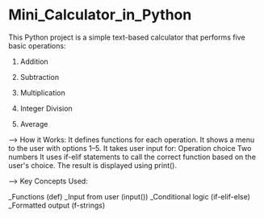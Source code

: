 # Mini_Calculator_in_Python

This Python project is a simple text-based calculator that performs five basic operations:

1. Addition

2. Subtraction

3. Multiplication

4. Integer Division

5. Average

--> How it Works:
It defines functions for each operation.
It shows a menu to the user with options 1–5.
It takes user input for:
Operation choice
Two numbers
It uses if-elif statements to call the correct function based on the user's choice.
The result is displayed using print().

--> Key Concepts Used:

_Functions (def)
_Input from user (input())
_Conditional logic (if-elif-else)
_Formatted output (f-strings)


